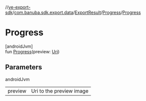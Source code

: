 //[ve-export-sdk](../../../../index.md)/[com.banuba.sdk.export.data](../../index.md)/[ExportResult](../index.md)/[Progress](index.md)/[Progress](-progress.md)

# Progress

[androidJvm]\
fun [Progress](-progress.md)(preview: [Uri](https://developer.android.com/reference/kotlin/android/net/Uri.html))

## Parameters

androidJvm

| | |
|---|---|
| preview | Uri to the preview image |
